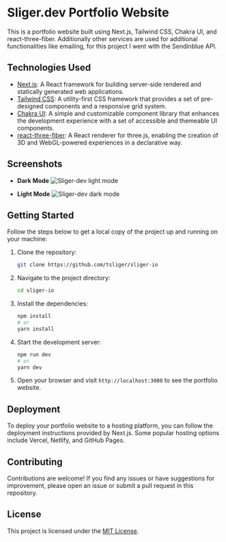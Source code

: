 # Sliger.dev Portfolio Website

This is a portfolio website built using Next.js, Tailwind CSS, Chakra UI, and react-three-fiber. Additionally other services are used for additional functionalities like emailing, for this project I went with the Sendinblue API.

## Technologies Used

- [Next.js](https://nextjs.org/): A React framework for building server-side rendered and statically generated web applications.
- [Tailwind CSS](https://tailwindcss.com/): A utility-first CSS framework that provides a set of pre-designed components and a responsive grid system.
- [Chakra UI](https://chakra-ui.com/): A simple and customizable component library that enhances the development experience with a set of accessible and themeable UI components.
- [react-three-fiber](https://github.com/pmndrs/react-three-fiber): A React renderer for three.js, enabling the creation of 3D and WebGL-powered experiences in a declarative way.

## Screenshots

- **Dark Mode**
![Sliger-dev light mode](https://i.ibb.co/7ny9BMF/Screenshot-2023-05-30-at-18-50-58-Home-sliger-dev-min.png)

- **Light Mode**
![Sliger-dev dark mode](https://i.ibb.co/vkNLFW4/Screenshot-2023-05-30-at-18-49-51-Home-sliger-dev-min.png)

## Getting Started

Follow the steps below to get a local copy of the project up and running on your machine:

1. Clone the repository:

   ```bash
   git clone https://github.com/tsliger/sliger-io
   ```

2. Navigate to the project directory:

   ```bash
   cd sliger-io
   ```

3. Install the dependencies:

   ```bash
   npm install
   # or
   yarn install
   ```

4. Start the development server:

   ```bash
   npm run dev
   # or
   yarn dev
   ```

5. Open your browser and visit `http://localhost:3000` to see the portfolio website.

## Deployment

To deploy your portfolio website to a hosting platform, you can follow the deployment instructions provided by Next.js. Some popular hosting options include Vercel, Netlify, and GitHub Pages.

## Contributing

Contributions are welcome! If you find any issues or have suggestions for improvement, please open an issue or submit a pull request in this repository.

## License

This project is licensed under the [MIT License](LICENSE).
